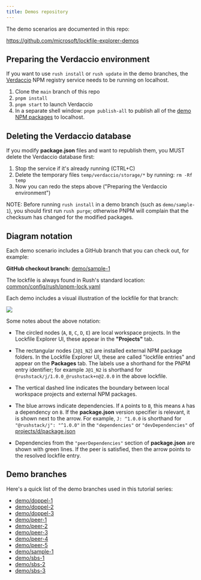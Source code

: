 ```yaml
---
title: Demos repository
---
```


The demo scenarios are documented in this repo:

https://github.com/microsoft/lockfile-explorer-demos

## Preparing the Verdaccio environment

If you want to use `rush install` or `rush update` in the demo branches, the [Verdaccio](https://verdaccio.org/)
NPM registry service needs to be running on localhost.

1. Clone the `main` branch of this repo
2. `pnpm install`
3. `pnpm start` to launch Verdaccio
4. In a separate shell window: `pnpm publish-all` to publish all of the
   [demo NPM packages](https://github.com/microsoft/lockfile-explorer-demos/tree/main/demo-packages) to localhost.

## Deleting the Verdaccio database

If you modify **package.json** files and want to republish them, you MUST delete the Verdaccio database first:

1. Stop the service if it's already running (CTRL+C)
2. Delete the temporary files `temp/verdaccio/storage/*` by running: `rm -Rf temp`
3. Now you can redo the steps above ("Preparing the Verdaccio environment")

NOTE: Before running `rush install` in a demo branch (such as `demo/sample-1`), you should first run `rush purge`;
otherwise PNPM will complain that the checksum has changed for the modified packages.

## Diagram notation

Each demo scenario includes a GitHub branch that you can check out, for example:

**GitHub checkout branch:** [demo/sample-1](https://github.com/microsoft/lockfile-explorer-demos/tree/demo/sample-1)

The lockfile is always found in Rush's standard location:
[common/config/rush/pnpm-lock.yaml](https://github.com/microsoft/lockfile-explorer-demos/blob/demo/sample-1/common/config/rush/pnpm-lock.yaml)

Each demo includes a visual illustration of the lockfile for that branch:

<a className='no-external-link-icon'
href="https://raw.githubusercontent.com/microsoft/lockfile-explorer-demos/demo/sample-1/common/images/lfx-demo-sample-1.svg"><img
src="https://raw.githubusercontent.com/microsoft/lockfile-explorer-demos/demo/sample-1/common/images/lfx-demo-sample-1.svg"
/></a><br/>

Some notes about the above notation:

- The circled nodes (`A`, `B`, `C`, `D`, `E`) are local workspace projects.
  In the Lockfile Explorer UI, these appear in the **"Projects"** tab.

- The rectangular nodes (`J@1_N2`) are installed external NPM package folders.
  In the Lockfile Explorer UI, these are called "lockfile entries" and appear on the **Packages** tab.
  The labels use a shorthand for the PNPM entry identifier; for example `J@1_N2` is shorthand
  for `@rushstack/j/1.0.0_@rushstack+n@2.0.0` in the above lockfile.

- The vertical dashed line indicates the boundary between local workspace projects and external NPM packages.

- The blue arrows indicate dependencies. If `A` points to `B`, this means `A` has a dependency on `B`.
  If the **package.json** version specifier is relevant, it is shown next to the arrow.
  For example, `J: ^1.0.0` is shorthand for `"@rushstack/j": "^1.0.0"` in the `"dependencies"` or `"devDependencies"`
  of [projects/d/package.json](https://github.com/microsoft/lockfile-explorer-demos/blob/demo/sample-1/projects/d/package.json)

- Dependencies from the `"peerDependencies"` section of **package.json** are shown with green lines.
  If the peer is satisfied, then the arrow points to the resolved lockfile entry.

## Demo branches

Here's a quick list of the demo branches used in this tutorial series:

- [demo/doppel-1](https://github.com/microsoft/lockfile-explorer-demos/tree/demo/doppel-1)
- [demo/doppel-2](https://github.com/microsoft/lockfile-explorer-demos/tree/demo/doppel-2)
- [demo/doppel-3](https://github.com/microsoft/lockfile-explorer-demos/tree/demo/doppel-3)
- [demo/peer-1](https://github.com/microsoft/lockfile-explorer-demos/tree/demo/peer-1)
- [demo/peer-2](https://github.com/microsoft/lockfile-explorer-demos/tree/demo/peer-2)
- [demo/peer-3](https://github.com/microsoft/lockfile-explorer-demos/tree/demo/peer-3)
- [demo/peer-4](https://github.com/microsoft/lockfile-explorer-demos/tree/demo/peer-4)
- [demo/peer-5](https://github.com/microsoft/lockfile-explorer-demos/tree/demo/peer-5)
- [demo/sample-1](https://github.com/microsoft/lockfile-explorer-demos/tree/demo/sample-1)
- [demo/sbs-1](https://github.com/microsoft/lockfile-explorer-demos/tree/demo/sbs-1)
- [demo/sbs-2](https://github.com/microsoft/lockfile-explorer-demos/tree/demo/sbs-2)
- [demo/sbs-3](https://github.com/microsoft/lockfile-explorer-demos/tree/demo/sbs-3)
